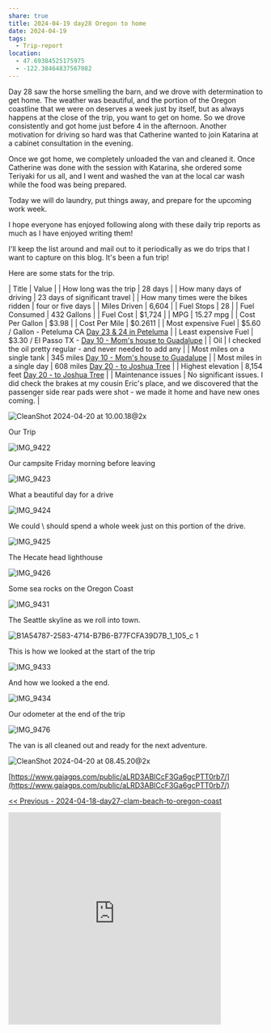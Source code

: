 ```yaml
---
share: true
title: 2024-04-19 day28 Oregon to home
date: 2024-04-19
tags:
  - Trip-report
location:
  - 47.69384525175975
  - -122.38464837567082
---
```


Day 28 saw the horse smelling the barn, and we drove with determination to get home.  The weather was beautiful, and the portion of the Oregon coastline that we were on deserves a week just by itself, but as always happens at the close of the trip, you want to get on home.  So we drove consistently and got home just before 4 in the afternoon.  Another motivation for driving so hard was that Catherine wanted to join Katarina at a cabinet consultation in the evening.

Once we got home, we completely unloaded the van and cleaned it.  Once Catherine was done with the session with Katarina, she ordered some Teriyaki for us all, and I went and washed the van at the local car wash while the food was being prepared.

Today we will do laundry, put things away, and prepare for the upcoming work week.  

I hope everyone has enjoyed following along with these daily trip reports as much as I have enjoyed writing them!   

I'll keep the list around and mail out to it periodically as we do trips that I want to capture on this blog.  It's been a fun trip!

Here are some stats for the trip.




| Title                               | Value                                                                                                                                                                                |
| How long was the trip               | 28 days                                                                                                                                                                              |
| How many days of driving            | 23 days of significant travel                                                                                                                                                        |
| How many times were the bikes ridden | four or five days                                                                                                                                                                    |
| Miles Driven                        | 6,604                                                                                                                                                                                |
| Fuel Stops                          | 28                                                                                                                                                                                   |
| Fuel Consumed                       | 432 Gallons                                                                                                                                                                          |
| Fuel Cost                           | $1,724                                                                                                                                                                               |
| MPG                                 | 15.27 mpg                                                                                                                                                                            |
| Cost Per Gallon                     | $3.98                                                                                                                                                                                |
| Cost Per Mile                       | $0.2611                                                                                                                                                                              |
| Most expensive Fuel                 | $5.60 / Gallon - Peteluma CA [Day 23 & 24 in Peteluma](./2024-04-15-day23-and-24---petaluma-with-eric-and-dillon-beach.md)                                                 |
| Least expensive Fuel                | $3.30 / El Passo TX - [Day 10 - Mom's house to Guadalupe](./2024-04-01-day10---moms-house-to-guadalupe-mountains-national-park.md)                                         |
| Oil                                 | I checked the oil pretty regular - and never needed to add any                                                                                                                       |
| Most miles on a single tank         | 345 miles [Day 10 - Mom's house to Guadalupe](./2024-04-01-day10---moms-house-to-guadalupe-mountains-national-park.md)                                                     |
| Most miles in a single day          | 608 miles [Day 20 - to Joshua Tree](./2024-04-11-day20-white-sands-area-to-joshua-tree.md)                                                                                 |
| Highest elevation                   | 8,154 feet [Day 20 - to Joshua Tree](./2024-04-11-day20-white-sands-area-to-joshua-tree.md)                                                                                |
| Maintenance issues                  | No significant issues.   I did check the brakes at my cousin Eric's place, and we discovered that the passenger side rear pads were shot - we made it home and have new ones coming. |


![CleanShot 2024-04-20 at 10.00.18@2x](../../attachments/CleanShot%202024-04-20%20at%2010.00.18@2x.png)

Our Trip

![IMG_9422](../../attachments/IMG_9422.jpeg)

Our campsite Friday morning before leaving

![IMG_9423](../../attachments/IMG_9423.jpeg)

What a beautiful day for a drive

![IMG_9424](../../attachments/IMG_9424.jpeg)

We could \ should spend a whole week just on this portion of the drive.

![IMG_9425](../../attachments/IMG_9425.jpeg)

The Hecate head lighthouse

![IMG_9426](../../attachments/IMG_9426.jpeg)

Some sea rocks on the Oregon Coast

![IMG_9431](../../attachments/IMG_9431.jpeg)

The Seattle skyline as we roll into town.


![B1A54787-2583-4714-B7B6-B77FCFA39D7B_1_105_c 1](../../attachments/B1A54787-2583-4714-B7B6-B77FCFA39D7B_1_105_c%201.jpeg)

This is how we looked at the start of the trip

![IMG_9433](../../attachments/IMG_9433.jpeg)

And how we looked a the end.

![IMG_9434](../../attachments/IMG_9434.jpeg)

Our odometer at the end of the trip

![IMG_9476](../../attachments/IMG_9476.jpeg)

The van is all cleaned out and ready for the next adventure.

![CleanShot 2024-04-20 at 08.45.20@2x](../../attachments/CleanShot%202024-04-20%20at%2008.45.20@2x.png)

[https://www.gaiagps.com/public/aLRD3ABlCcF3Ga6gcPTT0rb7/](https://www.gaiagps.com/public/aLRD3ABlCcF3Ga6gcPTT0rb7/)

[<< Previous - 2024-04-18-day27-clam-beach-to-oregon-coast](./2024-04-18-day27-clam-beach-to-oregon-coast.md)

<iframe src="https://www.gaiagps.com/public/aLRD3ABlCcF3Ga6gcPTT0rb7/?embed=True" style="border:none; overflow-y: hidden; background-color:white; min-width: 320px; max-width:420px; width:100%; height: 420px;" seamless />

